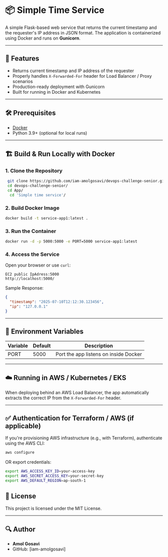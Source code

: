 # 📦 Simple Time Service

A simple Flask-based web service that returns the current timestamp and the requester's IP address in JSON format.
The application is containerized using Docker and runs on **Gunicorn**.

---

## 🚀 Features

- Returns current timestamp and IP address of the requester
- Properly handles `X-Forwarded-For` header for Load Balancer / Proxy scenarios
- Production-ready deployment with Gunicorn
- Built for running in Docker and Kubernetes

---

## 🛠️ Prerequisites

- [Docker](https://docs.docker.com/get-docker/)
- Python 3.9+ (optional for local runs)

---

## 🏗️ Build & Run Locally with Docker

### 1. Clone the Repository

```bash
 git clone https://github.com/iam-amolgosavi/devops-challenge-senior.git
 cd devops-challenge-senior/
 cd App/
  cd 'Simple time service'/
```

### 2. Build Docker Image

```bash
docker build -t service-app1:latest .
```

### 3. Run the Container

```bash
docker run -d -p 5000:5000 -e PORT=5000 service-app1:latest
```

### 4. Access the Service

Open your browser or use `curl`:
```
EC2 public IpAdress:5000
http://localhost:5000/
```

Sample Response:
```json
{
  "timestamp": "2025-07-10T12:12:30.123456",
  "ip": "127.0.0.1"
}
```

---

## 🔧 Environment Variables

| Variable | Default | Description                          |
|---------|---------|--------------------------------------|
| PORT    | 5000    | Port the app listens on inside Docker |

---

## ☁️ Running in AWS / Kubernetes / EKS

When deploying behind an AWS Load Balancer, the app automatically extracts the correct IP from the `X-Forwarded-For` header.

---

## ✅ Authentication for Terraform / AWS (if applicable)

If you're provisioning AWS infrastructure (e.g., with Terraform), authenticate using the AWS CLI:

```bash
aws configure
```
OR export credentials:

```bash
export AWS_ACCESS_KEY_ID=your-access-key
export AWS_SECRET_ACCESS_KEY=your-secret-key
export AWS_DEFAULT_REGION=ap-south-1
```

## 📝 License

This project is licensed under the MIT License.

---

## 🔍 Author

- **Amol Gosavi**
- GitHub: [iam-amolgosavi]
